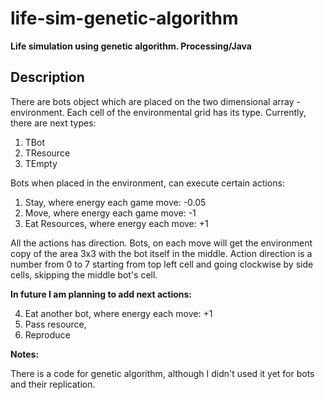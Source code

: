 # life-sim-genetic-algorithm #
**Life simulation using genetic algorithm. Processing/Java**

## Description ##
There are bots object which are placed on the two dimensional array - environment. 
Each cell of the environmental grid has its type. Currently, there are next types:
1. TBot
2. TResource
3. TEmpty

Bots when placed in the environment, can execute certain actions:
1. Stay,            where energy each game move: -0.05 
2. Move,            where energy each game move: -1
3. Eat Resources,   where energy each move: +1

All the actions has direction. Bots, on each move will get the environment copy of the area 3x3 with the bot itself in the middle.
Action direction is a number from 0 to 7 starting from top left cell and going clockwise by side cells, skipping the middle bot's cell.

**In future I am planning to add next actions:**

4. Eat another bot, where energy each move: +1
5. Pass resource,
6. Reproduce

**Notes:**

There is a code for genetic algorithm, although I didn't used it yet for bots and their replication.
